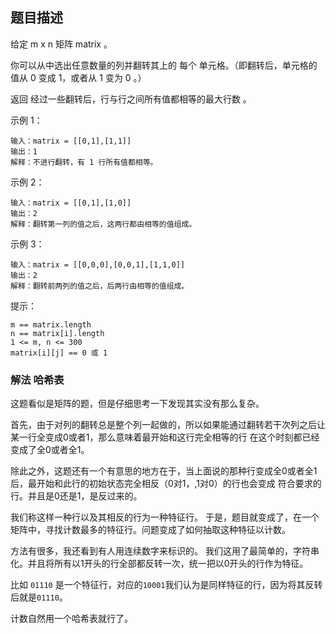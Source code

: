## 题目描述
给定 m x n 矩阵 matrix 。

你可以从中选出任意数量的列并翻转其上的 每个 单元格。（即翻转后，单元格的值从 0 变成 1，或者从 1 变为 0 。）

返回 经过一些翻转后，行与行之间所有值都相等的最大行数 。

示例 1：
```
输入：matrix = [[0,1],[1,1]]
输出：1
解释：不进行翻转，有 1 行所有值都相等。
```
示例 2：
```
输入：matrix = [[0,1],[1,0]]
输出：2
解释：翻转第一列的值之后，这两行都由相等的值组成。
```
示例 3：
```
输入：matrix = [[0,0,0],[0,0,1],[1,1,0]]
输出：2
解释：翻转前两列的值之后，后两行由相等的值组成。
```

提示：
```
m == matrix.length
n == matrix[i].length
1 <= m, n <= 300
matrix[i][j] == 0 或 1
```

### 解法 哈希表
这题看似是矩阵的题，但是仔细思考一下发现其实没有那么复杂。

首先，由于对列的翻转总是整个列一起做的，所以如果能通过翻转若干次列之后让某一行全变成0或者1，那么意味着最开始和这行完全相等的行
在这个时刻都已经变成了全0或者全1。

除此之外，这题还有一个有意思的地方在于，当上面说的那种行变成全0或者全1后，最开始和此行的初始状态完全相反（0对1，,1对0）的行也会变成
符合要求的行。并且是0还是1，是反过来的。

我们称这样一种行以及其相反的行为一种特征行。
于是，题目就变成了，在一个矩阵中，寻找计数最多的特征行。问题变成了如何抽取这种特征以计数。

方法有很多，我还看到有人用连续数字来标识的。
我们这用了最简单的，字符串化。并且将所有以1开头的行全部都反转一次，统一把以0开头的行作为特征。

比如 `01110` 是一个特征行，对应的`10001`我们认为是同样特征的行，因为将其反转后就是`01110`。

计数自然用一个哈希表就行了。